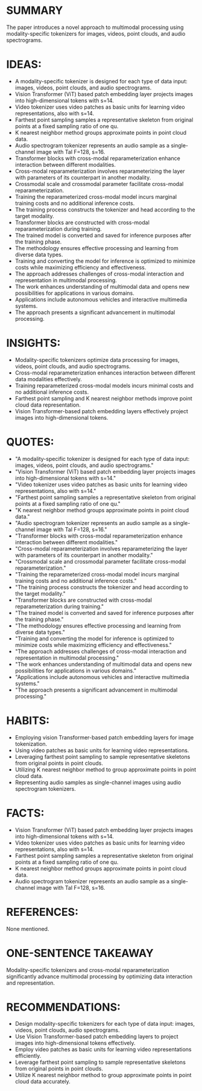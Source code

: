 # SUMMARY
The paper introduces a novel approach to multimodal processing using modality-specific tokenizers for images, videos, point clouds, and audio spectrograms.

# IDEAS:
- A modality-specific tokenizer is designed for each type of data input: images, videos, point clouds, and audio spectrograms.
- Vision Transformer (ViT) based patch embedding layer projects images into high-dimensional tokens with s=14.
- Video tokenizer uses video patches as basic units for learning video representations, also with s=14.
- Farthest point sampling samples a representative skeleton from original points at a fixed sampling ratio of one qu.
- K nearest neighbor method groups approximate points in point cloud data.
- Audio spectrogram tokenizer represents an audio sample as a single-channel image with Tal F=128, s=16.
- Transformer blocks with cross-modal reparameterization enhance interaction between different modalities.
- Cross-modal reparameterization involves reparameterizing the layer with parameters of its counterpart in another modality.
- Crossmodal scale and crossmodal parameter facilitate cross-modal reparameterization.
- Training the reparameterized cross-modal model incurs marginal training costs and no additional inference costs.
- The training process constructs the tokenizer and head according to the target modality.
- Transformer blocks are constructed with cross-modal reparameterization during training.
- The trained model is converted and saved for inference purposes after the training phase.
- The methodology ensures effective processing and learning from diverse data types.
- Training and converting the model for inference is optimized to minimize costs while maximizing efficiency and effectiveness.
- The approach addresses challenges of cross-modal interaction and representation in multimodal processing.
- The work enhances understanding of multimodal data and opens new possibilities for applications in various domains.
- Applications include autonomous vehicles and interactive multimedia systems.
- The approach presents a significant advancement in multimodal processing.

# INSIGHTS:
- Modality-specific tokenizers optimize data processing for images, videos, point clouds, and audio spectrograms.
- Cross-modal reparameterization enhances interaction between different data modalities effectively.
- Training reparameterized cross-modal models incurs minimal costs and no additional inference costs.
- Farthest point sampling and K nearest neighbor methods improve point cloud data representation.
- Vision Transformer-based patch embedding layers effectively project images into high-dimensional tokens.

# QUOTES:
- "A modality-specific tokenizer is designed for each type of data input: images, videos, point clouds, and audio spectrograms."
- "Vision Transformer (ViT) based patch embedding layer projects images into high-dimensional tokens with s=14."
- "Video tokenizer uses video patches as basic units for learning video representations, also with s=14."
- "Farthest point sampling samples a representative skeleton from original points at a fixed sampling ratio of one qu."
- "K nearest neighbor method groups approximate points in point cloud data."
- "Audio spectrogram tokenizer represents an audio sample as a single-channel image with Tal F=128, s=16."
- "Transformer blocks with cross-modal reparameterization enhance interaction between different modalities."
- "Cross-modal reparameterization involves reparameterizing the layer with parameters of its counterpart in another modality."
- "Crossmodal scale and crossmodal parameter facilitate cross-modal reparameterization."
- "Training the reparameterized cross-modal model incurs marginal training costs and no additional inference costs."
- "The training process constructs the tokenizer and head according to the target modality."
- "Transformer blocks are constructed with cross-modal reparameterization during training."
- "The trained model is converted and saved for inference purposes after the training phase."
- "The methodology ensures effective processing and learning from diverse data types."
- "Training and converting the model for inference is optimized to minimize costs while maximizing efficiency and effectiveness."
- "The approach addresses challenges of cross-modal interaction and representation in multimodal processing."
- "The work enhances understanding of multimodal data and opens new possibilities for applications in various domains."
- "Applications include autonomous vehicles and interactive multimedia systems."
- "The approach presents a significant advancement in multimodal processing."

# HABITS:
- Employing vision Transformer-based patch embedding layers for image tokenization.
- Using video patches as basic units for learning video representations.
- Leveraging farthest point sampling to sample representative skeletons from original points in point clouds.
- Utilizing K nearest neighbor method to group approximate points in point cloud data.
- Representing audio samples as single-channel images using audio spectrogram tokenizers.

# FACTS:
- Vision Transformer (ViT) based patch embedding layer projects images into high-dimensional tokens with s=14.
- Video tokenizer uses video patches as basic units for learning video representations, also with s=14.
- Farthest point sampling samples a representative skeleton from original points at a fixed sampling ratio of one qu.
- K nearest neighbor method groups approximate points in point cloud data.
- Audio spectrogram tokenizer represents an audio sample as a single-channel image with Tal F=128, s=16.

# REFERENCES:
None mentioned.

# ONE-SENTENCE TAKEAWAY
Modality-specific tokenizers and cross-modal reparameterization significantly advance multimodal processing by optimizing data interaction and representation.

# RECOMMENDATIONS:
- Design modality-specific tokenizers for each type of data input: images, videos, point clouds, audio spectrograms.
- Use Vision Transformer-based patch embedding layers to project images into high-dimensional tokens effectively.
- Employ video patches as basic units for learning video representations efficiently.
- Leverage farthest point sampling to sample representative skeletons from original points in point clouds.
- Utilize K nearest neighbor method to group approximate points in point cloud data accurately.